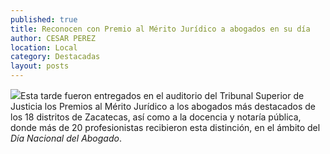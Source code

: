 ```yaml
---
published: true
title: Reconocen con Premio al Mérito Jurídico a abogados en su día
author: CESAR PEREZ
location: Local
category: Destacadas
layout: posts
---
```


![](http://i.imgur.com/2ABGhqCm.jpg)Esta tarde fueron entregados en el auditorio del Tribunal Superior de Justicia los Premios al Mérito Jurídico a los abogados más destacados de los 18 distritos de Zacatecas, así como a la docencia y notaría pública, donde más de 20 profesionistas recibieron esta distinción, en el ámbito del _Día Nacional del Abogado_.
